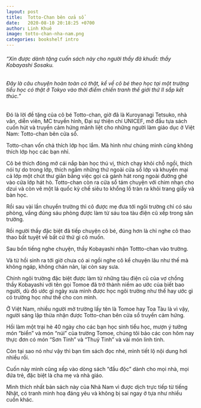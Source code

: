 ```yaml
---
layout: post
title:  Totto-Chan bên cửa sổ
date:   2020-08-10 20:18:25 +0700
author: Linh Khuê
image: totto-chan-nha-nam.png
categories: bookshelf intro
---
```

###### “Xin được dành tặng cuốn sách này cho người thầy đã khuất: thầy Kobayashi Sosaku.
###### Đây là câu chuyện hoàn toàn có thật, kể về cô bé theo học tại một trường tiểu học có thật ở Tokyo vào thời điểm chiến tranh thế giới thứ II sắp kết thúc.”
Đó là lời đề tặng của cô bé Totto-chan, giờ đã là Kuroyanagi Tetsuko, nhà văn, diễn viên, MC truyền hình, Đại sự thiện chí UNICEF, mở đầu tựa sách cuốn hút và truyền cảm hứng mãnh liệt cho những người làm giáo dục ở Việt Nam: Totto-chan bên cửa sổ.

Totto-chan vốn chả thích lớp học lắm. Mà hình như chúng mình cũng không thích lớp học các bạn nhỉ.

Cô bé thích đóng mở cái nắp bàn học thú vị, thích chạy khỏi chỗ ngồi, thích nói tự do trong lớp, thích ngắm những thứ ngoài cửa sổ lớp và khuyến mại cả lớp một chút thư giãn bằng việc gọi cả gánh hát rong ngoài đường ghé vào cửa lớp hát hò. Totto-chan còn ra cửa sổ tám chuyện với chim nhạn cho dzui và còn vẽ một lá quốc kỳ chế siêu to khổng lồ tràn ra khỏi trang giấy và bàn học.

Rồi sau vài lần chuyển trường thì cô được mẹ đưa tới ngôi trường chỉ có sáu phòng, vầng đúng sáu phòng được làm từ sáu toa tàu điện cũ xếp trong sân trường.

Rồi người thầy đặc biệt đã tiếp chuyện cô bé, đúng hơn là chỉ nghe cô thao thao bất tuyệt về bất cứ thứ gì cô muốn.

Sau bốn tiếng nghe chuyện, thầy Kobayashi nhận Tottto-chan vào trường.

Và từ hồi sinh ra tới giờ chưa có ai ngồi nghe cô kể chuyện lâu như thế mà không ngáp, không chán nản, lại còn say sưa.

Chính ngôi trường đặc biệt được làm từ những tàu điện cũ của vợ chồng thầy Kobayashi với tên gọi Tomoe đã trở thành niềm ao ước của biết bao người, dù đó ước gì ngày xưa mình được học ngôi trường như thế hay ước gì có trường học như thế cho con mình.

Ở Việt Nam, nhiều người mở trường lấy tên là Tomoe hay Toa Tàu là vì vậy, người sáng lập thừa nhận được Totto-chan bên cửa sổ truyền cảm hứng.

Hồi làm một trại hè 40 ngày cho các bạn học sinh tiểu học, mượn ý tưởng món “biển” và món “núi” của trường Tomoe, chúng tôi bảo các con hôm nay thực đơn có món “Sơn Tinh” và “Thuỷ Tinh” và vài món linh tinh.

Còn tại sao nó như vậy thì bạn tìm sách đọc nhé, mình tiết lộ nội dung hơi nhiều rồi.

Cuốn này mình cũng xếp vào dòng sách “đầu độc” dành cho mọi nhà, mọi đứa trẻ, đặc biệt là cha mẹ và nhà giáo.

Mình thích nhất bản sách này của Nhã Nam vì được dịch trực tiếp từ tiếng Nhật, có tranh minh hoạ đáng yêu và không bị sai ngay ở tựa như nhiều cuốn khác.
